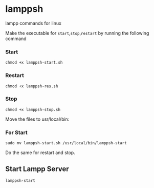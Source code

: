 # lamppsh
lampp commands for linux

Make the executable for `start`,`stop`,`restart` by running the 
following command

### Start
```
chmod +x lamppsh-start.sh
```

### Restart
```
chmod +x lamppsh-res.sh
```
### Stop
```
chmod +x lamppsh-stop.sh
```

Move the files to usr/local/bin:

### For Start
```
sudo mv lamppsh-start.sh /usr/local/bin/lamppsh-start
```
Do the same for restart and stop.

## Start Lampp Server
```
lamppsh-start
```

